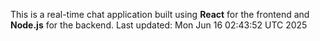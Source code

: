 This is a real-time chat application built using **React** for the frontend and **Node.js** for the backend.
Last updated: Mon Jun 16 02:43:52 UTC 2025
